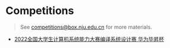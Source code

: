 # Competitions

> See [competitions@box.nju.edu.cn](https://box.nju.edu.cn/d/9ff79f58cddc45fb99da/) for more materials.

- [2022全国大学生计算机系统能力大赛编译系统设计赛 华为毕昇杯](https://compiler.educg.net/)